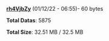 [**rh4VjbZy**](/data/rh4VjbZy.txt) (01/12/22 - 06:55)- 60 bytes

**Total Datas**: 5875

**Total Size**: 32.51 MB / 32.5 MB